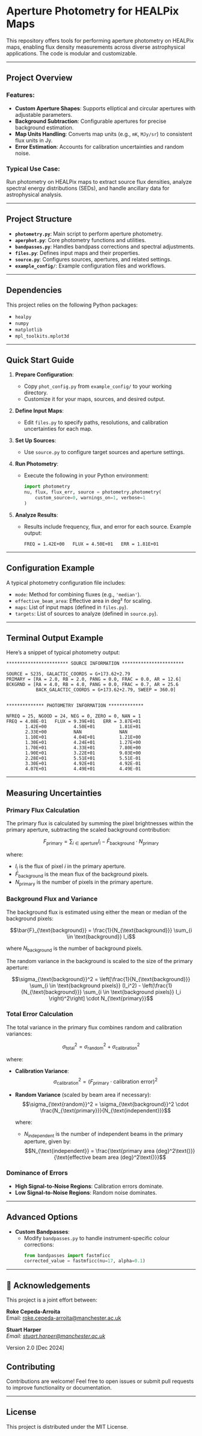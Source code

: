 # Aperture Photometry for HEALPix Maps

This repository offers tools for performing aperture photometry on HEALPix maps, enabling flux density measurements across diverse astrophysical applications. The code is modular and customizable.

---

## **Project Overview**

### Features:
- **Custom Aperture Shapes**: Supports elliptical and circular apertures with adjustable parameters.
- **Background Subtraction**: Configurable apertures for precise background estimation.
- **Map Units Handling**: Converts map units (e.g., `mK`, `MJy/sr`) to consistent flux units in Jy.
- **Error Estimation**: Accounts for calibration uncertainties and random noise.

### Typical Use Case:
Run photometry on HEALPix maps to extract source flux densities, analyze spectral energy distributions (SEDs), and handle ancillary data for astrophysical analysis.

---

## **Project Structure**

- **`photometry.py`**: Main script to perform aperture photometry.
- **`aperphot.py`**: Core photometry functions and utilities.
- **`bandpasses.py`**: Handles bandpass corrections and spectral adjustments.
- **`files.py`**: Defines input maps and their properties.
- **`source.py`**: Configures sources, apertures, and related settings.
- **`example_config/`**: Example configuration files and workflows.

---

## **Dependencies**

This project relies on the following Python packages:
- `healpy`
- `numpy`
- `matplotlib`
- `mpl_toolkits.mplot3d`

---

## **Quick Start Guide**

1. **Prepare Configuration**:
   - Copy `phot_config.py` from `example_config/` to your working directory.
   - Customize it for your maps, sources, and desired output.

2. **Define Input Maps**:
   - Edit `files.py` to specify paths, resolutions, and calibration uncertainties for each map.

3. **Set Up Sources**:
   - Use `source.py` to configure target sources and aperture settings.

4. **Run Photometry**:
   - Execute the following in your Python environment:
     ```python
     import photometry
     nu, flux, flux_err, source = photometry.photometry(
         custom_source=0, warnings_on=1, verbose=1
     )
     ```

5. **Analyze Results**:
   - Results include frequency, flux, and error for each source. Example output:
     ```
     FREQ = 1.42E+00   FLUX = 4.50E+01   ERR = 1.81E+01
     ```

---

## **Configuration Example**

A typical photometry configuration file includes:
- `mode`: Method for combining fluxes (e.g., `'median'`).
- `effective_beam_area`: Effective area in deg² for scaling.
- `maps`: List of input maps (defined in `files.py`).
- `targets`: List of sources to analyze (defined in `source.py`).

---

## **Terminal Output Example**

Here’s a snippet of typical photometry output:
```
*********************** SOURCE INFORMATION ***********************

SOURCE = S235, GALACTIC_COORDS = G+173.62+2.79
PRIMARY = [RA = 2.0, RB = 2.0, PANG = 0.0, FRAC = 0.0, AR = 12.6]
BCKGRND = [RA = 4.0, RB = 4.0, PANG = 0.0, FRAC = 0.7, AR = 25.6
           BACK_GALACTIC_COORDS = G+173.62+2.79, SWEEP = 360.0]


************** PHOTOMETRY INFORMATION *************

NFREQ = 25, NGOOD = 24, NEG = 0, ZERO = 0, NAN = 1
FREQ = 4.08E-01   FLUX = 9.39E+01   ERR = 3.87E+01
       1.42E+00          4.50E+01         1.81E+01
       2.33E+00          NAN              NAN
       1.10E+01          4.04E+01         1.21E+00
       1.30E+01          4.24E+01         1.27E+00
       1.70E+01          4.33E+01         7.80E+00
       1.90E+01          3.22E+01         9.03E+00
       2.28E+01          5.51E+01         5.51E-01
       3.30E+01          4.92E+01         4.92E-01
       4.07E+01          4.49E+01         4.49E-01
```

---

## Measuring Uncertainties

### Primary Flux Calculation
The primary flux is calculated by summing the pixel brightnesses within the primary aperture, subtracting the scaled background contribution:

$$F_{\text{primary}} = \sum_{i \in \text{aperture}} I_i - \bar{F}_{\text{background}} \cdot N_{\text{primary}}$$

where:
- $I_i$ is the flux of pixel $i$ in the primary aperture.
- $\bar{F}_{\text{background}}$ is the mean flux of the background pixels.
- $N_{\text{primary}}$ is the number of pixels in the primary aperture.

### Background Flux and Variance
The background flux is estimated using either the mean or median of the background pixels:

$$\bar{F}_{\text{background}} = \frac{1}{N_{\text{background}}} \sum_{i \in \text{background}} I_i$$

where $N_{\text{background}}$ is the number of background pixels.

The random variance in the background is scaled to the size of the primary aperture:

$$\sigma_{\text{background}}^2 = \left[\frac{1}{N_{\text{background}}} \sum_{i \in \text{background pixels}} (I_i^2) - \left(\frac{1}{N_{\text{background}}} \sum_{i \in \text{background pixels}} I_i \right)^2\right] \cdot N_{\text{primary}}$$

### Total Error Calculation
The total variance in the primary flux combines random and calibration variances:

$$\sigma_{\text{total}}^2 = \sigma_{\text{random}}^2 + \sigma_{\text{calibration}}^2$$

where:

- **Calibration Variance**:
  $$\sigma_{\text{calibration}}^2 = (F_{\text{primary}} \cdot \text{calibration error})^2$$

- **Random Variance** (scaled by beam area if necessary):
  $$\sigma_{\text{random}}^2 = \sigma_{\text{background}}^2 \cdot \frac{N_{\text{primary}}}{N_{\text{independent}}}$$

  where:
  - $N_{\text{independent}}$ is the number of independent beams in the primary aperture, given by:
    $$N_{\text{independent}} = \frac{\text{primary area (deg}^2\text{)}}{\text{effective beam area (deg}^2\text{)}}$$

### Dominance of Errors
- **High Signal-to-Noise Regions**: Calibration errors dominate.
- **Low Signal-to-Noise Regions**: Random noise dominates.


---

## **Advanced Options**


- **Custom Bandpasses**:
   - Modify `bandpasses.py` to handle instrument-specific colour corrections:
     ```python
     from bandpasses import fastmficc
     corrected_value = fastmficc(nu=17, alpha=0.1)
     ```

---


## 📜 Acknowledgements

This project is a joint effort between:

**Roke Cepeda-Arroita**  
Email: [roke.cepeda-arroita@manchester.ac.uk](mailto:roke.cepeda-arroita@manchester.ac.uk)

**Stuart Harper**  
_Email: [stuart.harper@manchester.ac.uk](mailto:stuart.harper@manchester.ac.uk)_

Version 2.0 [Dec 2024]



## **Contributing**

Contributions are welcome! Feel free to open issues or submit pull requests to improve functionality or documentation.

---

## **License**

This project is distributed under the MIT License.
